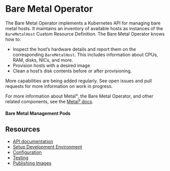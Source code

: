 # Bare Metal Operator

The Bare Metal Operator implements a Kubernetes API for managing bare metal
hosts.  It maintains an inventory of available hosts as instances of the
`BareMetalHost` Custom Resource Definition.  The Bare Metal Operator knows how
to:

* Inspect the host’s hardware details and report them on the corresponding
  `BareMetalHost`.  This includes information about CPUs, RAM, disks, NICs, and
  more.
* Provision hosts with a desired image
* Clean a host’s disk contents before or after provisioning.

More capabilities are being added regularly.  See open issues and pull requests
for more information on work in progress.

For more information about Metal³, the Bare Metal Operator, and other related
components, see the [Metal³ docs](https://github.com/metal3-io/metal3-docs).

#### Bare Metal Management Pods

## Resources

* [API documentation](docs/api.md)
* [Setup Development Environment](docs/dev-setup.md)
* [Configuration](docs/configuration.md)
* [Testing](docs/testing.md)
* [Publishing Images](docs/publishing-images.md)
